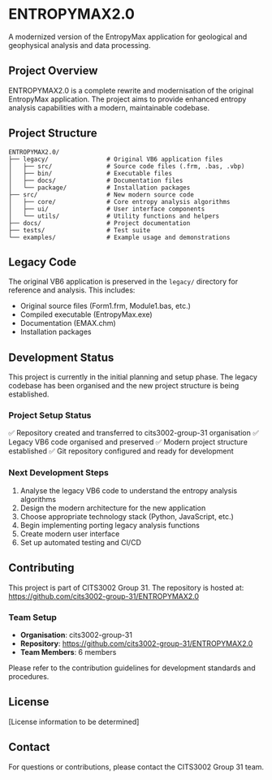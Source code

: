 # ENTROPYMAX2.0

A modernized version of the EntropyMax application for geological and geophysical analysis and data processing.

## Project Overview

ENTROPYMAX2.0 is a complete rewrite and modernisation of the original EntropyMax application. The project aims to provide enhanced entropy analysis capabilities with a modern, maintainable codebase.

## Project Structure

```
ENTROPYMAX2.0/
├── legacy/                # Original VB6 application files
│   ├── src/               # Source code files (.frm, .bas, .vbp)
│   ├── bin/               # Executable files
│   ├── docs/              # Documentation files
│   └── package/           # Installation packages
├── src/                   # New modern source code
│   ├── core/              # Core entropy analysis algorithms
│   ├── ui/                # User interface components
│   └── utils/             # Utility functions and helpers
├── docs/                  # Project documentation
├── tests/                 # Test suite
└── examples/              # Example usage and demonstrations
```

## Legacy Code

The original VB6 application is preserved in the `legacy/` directory for reference and analysis. This includes:
- Original source files (Form1.frm, Module1.bas, etc.)
- Compiled executable (EntropyMax.exe)
- Documentation (EMAX.chm)
- Installation packages

## Development Status

This project is currently in the initial planning and setup phase. The legacy codebase has been organised and the new project structure is being established.

### Project Setup Status
✅ Repository created and transferred to cits3002-group-31 organisation
✅ Legacy VB6 code organised and preserved
✅ Modern project structure established
✅ Git repository configured and ready for development

### Next Development Steps
1. Analyse the legacy VB6 code to understand the entropy analysis algorithms
2. Design the modern architecture for the new application
3. Choose appropriate technology stack (Python, JavaScript, etc.)
4. Begin implementing porting legacy analysis functions
5. Create modern user interface
6. Set up automated testing and CI/CD

## Contributing

This project is part of CITS3002 Group 31. The repository is hosted at: https://github.com/cits3002-group-31/ENTROPYMAX2.0

### Team Setup
- **Organisation**: cits3002-group-31
- **Repository**: https://github.com/cits3002-group-31/ENTROPYMAX2.0
- **Team Members**: 6 members

Please refer to the contribution guidelines for development standards and procedures.

## License

[License information to be determined]

## Contact

For questions or contributions, please contact the CITS3002 Group 31 team.
